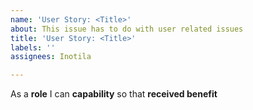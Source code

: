 ```yaml
---
name: 'User Story: <Title>'
about: This issue has to do with user related issues
title: 'User Story: <Title>'
labels: ''
assignees: Inotila

---
```


As a **role** I can **capability** so that **received benefit**
